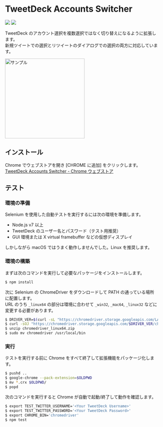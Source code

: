 TweetDeck Accounts Switcher
==========================

[![][travis-badge]][travis-link]
[![][dependencies-badge]][dependencies-link]

TweetDeck のアカウント選択を複数選択ではなく切り替えになるように拡張します。  
新規ツイートでの選択とリツイートのダイアログでの選択の両方に対応しています。

<img src="https://raw.githubusercontent.com/wiki/chitoku-k/TweetDeckAccountsSwitcher/tweetdeck_account_switcher_enabled.gif" alt="サンプル" width="262">

## インストール

Chrome でウェブストアを開き [CHROME に追加] をクリックします。  
[TweetDeck Accounts Switcher - Chrome ウェブストア](https://chrome.google.com/webstore/detail/tweetdeck-accounts-switch/cjnfkpniglbbhifpkfnclpndpbhmfllh)

## テスト

### 環境の準備

Selenium を使用した自動テストを実行するには次の環境を準備します。

- Node.js v7 以上
- TweetDeck のユーザー名とパスワード（テスト用推奨）
- GUI 環境または X virtual framebuffer などの仮想ディスプレイ

しかしながら macOS ではうまく動作しませんでした。Linux を推奨します。

### 環境の構築

まずは次のコマンドを実行して必要なパッケージをインストールします。

```bash
$ npm install
```

次に Selenium の ChromeDriver をダウンロードして PATH の通っている場所に配置します。  
URL のうち `_linux64` の部分は環境に合わせて `_win32`, `_mac64`, `_linux32` などに変更する必要があります。

```bash
$ DRIVER_VER=$(curl -sL "https://chromedriver.storage.googleapis.com/LATEST_RELEASE")
$ curl -sOJ "https://chromedriver.storage.googleapis.com/$DRIVER_VER/chromedriver_linux64.zip"
$ unzip chromedriver_linux64.zip
$ sudo mv chromedriver /usr/local/bin
```

### 実行

テストを実行する前に Chrome をすべて終了して拡張機能をパッケージ化します。

```bash
$ pushd ..
$ google-chrome --pack-extension=$OLDPWD
$ mv *.crx $OLDPWD/
$ popd
```

次のコマンドを実行すると Chrome が自動で起動/終了して動作を確認します。

```bash
$ export TEST_TWITTER_USERNAME='<Your TweetDeck Username>'
$ export TEST_TWITTER_PASSWORD='<Your TweetDeck Password>'
$ export CHROME_BIN='chromedriver'
$ npm test
```

[travis-link]:          https://travis-ci.org/chitoku-k/TweetDeckAccountsSwitcher
[travis-badge]:         https://img.shields.io/travis/chitoku-k/TweetDeckAccountsSwitcher.svg?style=flat-square
[dependencies-link]:    https://gemnasium.com/github.com/chitoku-k/TweetDeckAccountsSwitcher
[dependencies-badge]:   https://img.shields.io/gemnasium/chitoku-k/TweetDeckAccountsSwitcher.svg?style=flat-square
